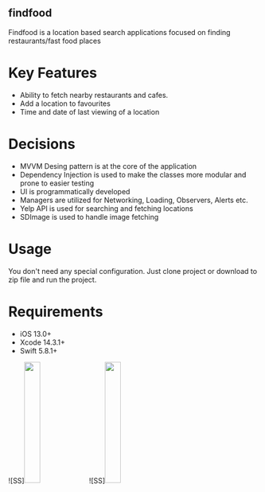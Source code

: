 ## findfood
Findfood is a location based search applications focused on finding restaurants/fast food places

# Key Features
* Ability to fetch nearby restaurants and cafes.
* Add a location to favourites
* Time and date of last viewing of a location

# Decisions
* MVVM Desing pattern is at the core of the application
* Dependency Injection is used to make the classes more modular and prone to easier testing
* UI is programmatically developed
* Managers are utilized for Networking, Loading, Observers, Alerts etc.
* Yelp API is used for searching and fetching locations
* SDImage is used to handle image fetching

# Usage
You don't need any special configuration. Just clone project or download to zip file and run the project.

# Requirements
* iOS 13.0+
* Xcode 14.3.1+
* Swift 5.8.1+

![SS]<img src="https://github.com/bertayyonel95/findfood/assets/58642825/f3653ca8-2b30-4579-96bd-9f1dfa7c26b2" width=25% height=25%>
![SS]<img src="https://github.com/bertayyonel95/findfood/assets/58642825/3b0b31fe-15f5-4997-a508-ffaea924ad32" width=25% height=25%>
